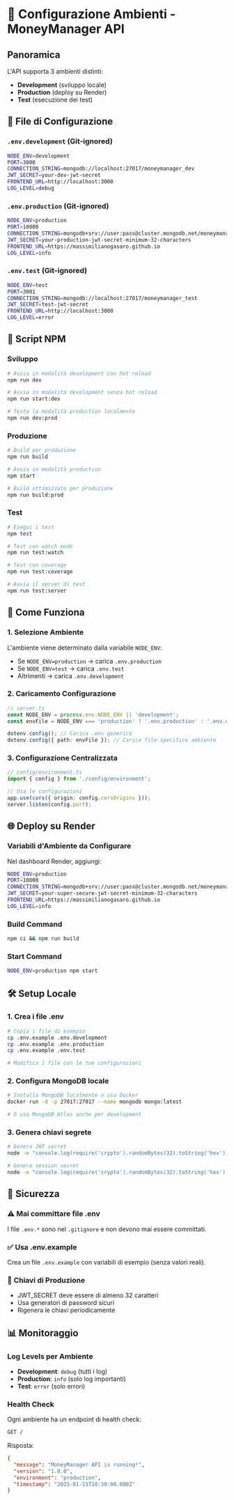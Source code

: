 # 🔧 Configurazione Ambienti - MoneyManager API

## Panoramica

L'API supporta 3 ambienti distinti:
- **Development** (sviluppo locale)
- **Production** (deploy su Render)
- **Test** (esecuzione dei test)

## 📁 File di Configurazione

### `.env.development` (Git-ignored)
```bash
NODE_ENV=development
PORT=3000
CONNECTION_STRING=mongodb://localhost:27017/moneymanager_dev
JWT_SECRET=your-dev-jwt-secret
FRONTEND_URL=http://localhost:3000
LOG_LEVEL=debug
```

### `.env.production` (Git-ignored)
```bash
NODE_ENV=production
PORT=10000
CONNECTION_STRING=mongodb+srv://user:pass@cluster.mongodb.net/moneymanager
JWT_SECRET=your-production-jwt-secret-minimum-32-characters
FRONTEND_URL=https://massimilianogasaro.github.io
LOG_LEVEL=info
```

### `.env.test` (Git-ignored)
```bash
NODE_ENV=test
PORT=3001
CONNECTION_STRING=mongodb://localhost:27017/moneymanager_test
JWT_SECRET=test-jwt-secret
FRONTEND_URL=http://localhost:3000
LOG_LEVEL=error
```

## 🚀 Script NPM

### Sviluppo
```bash
# Avvia in modalità development con hot reload
npm run dev

# Avvia in modalità development senza hot reload
npm run start:dev

# Testa la modalità production localmente
npm run dev:prod
```

### Produzione
```bash
# Build per produzione
npm run build

# Avvia in modalità production
npm start

# Build ottimizzato per produzione
npm run build:prod
```

### Test
```bash
# Esegui i test
npm test

# Test con watch mode
npm run test:watch

# Test con coverage
npm run test:coverage

# Avvia il server di test
npm run test:server
```

## 🔧 Come Funziona

### 1. **Selezione Ambiente**
L'ambiente viene determinato dalla variabile `NODE_ENV`:
- Se `NODE_ENV=production` → carica `.env.production`
- Se `NODE_ENV=test` → carica `.env.test`
- Altrimenti → carica `.env.development`

### 2. **Caricamento Configurazione**
```typescript
// server.ts
const NODE_ENV = process.env.NODE_ENV || 'development';
const envFile = NODE_ENV === 'production' ? '.env.production' : '.env.development';

dotenv.config(); // Carica .env generico
dotenv.config({ path: envFile }); // Carica file specifico ambiente
```

### 3. **Configurazione Centralizzata**
```typescript
// config/environment.ts
import { config } from './config/environment';

// Usa le configurazioni
app.use(cors({ origin: config.corsOrigins }));
server.listen(config.port);
```

## 🌐 Deploy su Render

### Variabili d'Ambiente da Configurare
Nel dashboard Render, aggiungi:
```bash
NODE_ENV=production
PORT=10000
CONNECTION_STRING=mongodb+srv://user:pass@cluster.mongodb.net/moneymanager
JWT_SECRET=your-super-secure-jwt-secret-minimum-32-characters
FRONTEND_URL=https://massimilianogasaro.github.io
LOG_LEVEL=info
```

### Build Command
```bash
npm ci && npm run build
```

### Start Command
```bash
NODE_ENV=production npm start
```

## 🛠️ Setup Locale

### 1. Crea i file .env
```bash
# Copia i file di esempio
cp .env.example .env.development
cp .env.example .env.production
cp .env.example .env.test

# Modifica i file con le tue configurazioni
```

### 2. Configura MongoDB locale
```bash
# Installa MongoDB localmente o usa Docker
docker run -d -p 27017:27017 --name mongodb mongo:latest

# O usa MongoDB Atlas anche per development
```

### 3. Genera chiavi segrete
```bash
# Genera JWT secret
node -e "console.log(require('crypto').randomBytes(32).toString('hex'))"

# Genera session secret
node -e "console.log(require('crypto').randomBytes(32).toString('hex'))"
```

## 🚨 Sicurezza

### ⚠️ **Mai committare file .env**
I file `.env.*` sono nel `.gitignore` e non devono mai essere committati.

### ✅ **Usa .env.example**
Crea un file `.env.example` con variabili di esempio (senza valori reali).

### 🔐 **Chiavi di Produzione**
- JWT_SECRET deve essere di almeno 32 caratteri
- Usa generatori di password sicuri
- Rigenera le chiavi periodicamente

## 📊 Monitoraggio

### Log Levels per Ambiente
- **Development**: `debug` (tutti i log)
- **Production**: `info` (solo log importanti)
- **Test**: `error` (solo errori)

### Health Check
Ogni ambiente ha un endpoint di health check:
```bash
GET /
```

Risposta:
```json
{
  "message": "MoneyManager API is running!",
  "version": "1.0.0",
  "environment": "production",
  "timestamp": "2025-01-15T10:30:00.000Z"
}
```
